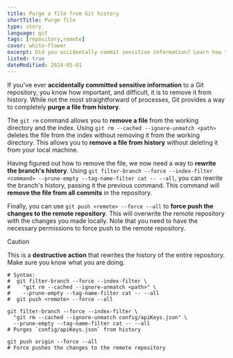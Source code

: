 ```yaml
---
title: Purge a file from Git history
shortTitle: Purge file
type: story
language: git
tags: [repository,remote]
cover: white-flower
excerpt: Did you accidentally commit sensitive information? Learn how to completely purge a file from Git history.
listed: true
dateModified: 2024-05-01
---
```


If you've ever **accidentally committed sensitive information** to a Git repository, you know how important, and difficult, it is to remove it from history. While not the most straightforward of processes, Git provides a way to completely **purge a file from history**.

The `git rm` command allows you to **remove a file** from the working directory and the index. Using `git rm --cached --ignore-unmatch <path>` deletes the file from the index without removing it from the working directory. This allows you to **remove a file from history** without deleting it from your local machine.

Having figured out how to remove the file, we now need a way to **rewrite the branch's history**. Using `git filter-branch --force --index-filter <command> --prune-empty --tag-name-filter cat -- --all`, you can rewrite the branch's history, passing it the previous command. This command will **remove the file from all commits** in the repository.

Finally, you can use `git push <remote> --force --all` to **force push the changes to the remote repository**. This will overwrite the remote repository with the changes you made locally. Note that you need to have the necessary permissions to force push to the remote repository.

> [!CAUTION]
>
> This is a **destructive action** that rewrites the history of the entire repository. Make sure you know what you are doing.

```shell
# Syntax:
#  git filter-branch --force --index-filter \
#    "git rm --cached --ignore-unmatch <path>" \
#    --prune-empty --tag-name-filter cat -- --all
#  git push <remote> --force --all

git filter-branch --force --index-filter \
  "git rm --cached --ignore-unmatch config/apiKeys.json" \
  --prune-empty --tag-name-filter cat -- --all
# Purges `config/apiKeys.json` from history

git push origin --force --all
# Force pushes the changes to the remote repository
```
